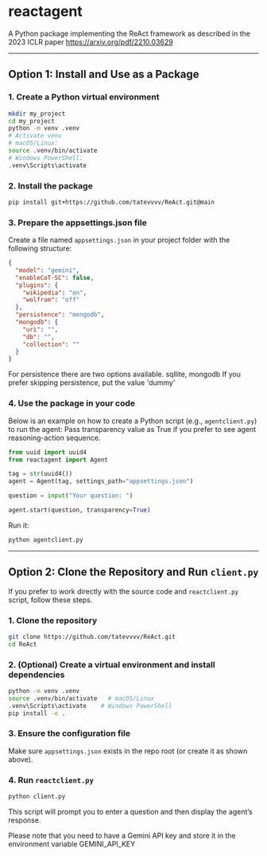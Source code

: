 # reactagent

A Python package implementing the ReAct framework as described in the 2023 ICLR paper https://arxiv.org/pdf/2210.03629

---

## Option 1: Install and Use as a Package

### 1. Create a Python virtual environment

```bash
mkdir my_project
cd my_project
python -m venv .venv
# Activate venv
# macOS/Linux:
source .venv/bin/activate
# Windows PowerShell:
.venv\Scripts\activate
```

### 2. Install the package

```bash
pip install git+https://github.com/tatevvvv/ReAct.git@main
```

### 3. Prepare the appsettings.json file

Create a file named `appsettings.json` in your project folder with the following structure:

```json
{
  "model": "gemini",
  "enableCoT-SC": false,
  "plugins": {
    "wikipedia": "on",
    "wolfram": "off"
  },
  "persistence": "mongodb",
  "mongodb": {
    "uri": "",
    "db": "",
    "collection": ""
  }
}
```

For persistence there are two options available. sqllite, mongodb
If you prefer skipping persistence, put the value 'dummy'

### 4. Use the package in your code

Below is an example on how to create a Python script (e.g., `agentclient.py`) to run the agent:
Pass transparency value as True if you prefer to see agent reasoning-action sequence. 
```python
from uuid import uuid4
from reactagent import Agent

tag = str(uuid4())
agent = Agent(tag, settings_path="appsettings.json")

question = input("Your question: ")

agent.start(question, transparency=True)
```

Run it:

```bash
python agentclient.py
```

---

## Option 2: Clone the Repository and Run `client.py`

If you prefer to work directly with the source code and `reactclient.py` script, follow these steps.

### 1. Clone the repository

```bash
git clone https://github.com/tatevvvv/ReAct.git
cd ReAct
```

### 2. (Optional) Create a virtual environment and install dependencies

```bash
python -m venv .venv
source .venv/bin/activate   # macOS/Linux
.venv\Scripts\activate    # Windows PowerShell
pip install -e .
```

### 3. Ensure the configuration file

Make sure `appsettings.json` exists in the repo root (or create it as shown above).

### 4. Run `reactclient.py`

```bash
python client.py
```

This script will prompt you to enter a question and then display the agent’s response.

Please note that you need to have a Gemini API key and store it in the environment variable GEMINI_API_KEY
